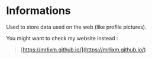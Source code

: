 # Informations

Used to store data used on the web (like profile pictures).

You might want to check my website instead :

> [https://mrlixm.github.io/](https://mrlixm.github.io/)